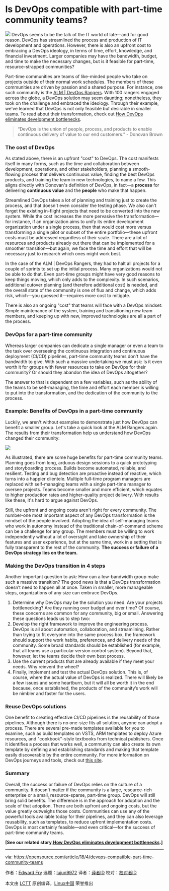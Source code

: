 Is DevOps compatible with part-time community teams?
======

![](https://opensource.com/sites/default/files/styles/image-full-size/public/lead-images/collab-team-pair-programming-code-keyboard.png?itok=kBeRTFL1)
DevOps seems to be the talk of the IT world of late—and for good reason. DevOps has streamlined the process and production of IT development and operations. However, there is also an upfront cost to embracing a DevOps ideology, in terms of time, effort, knowledge, and financial investment. Larger companies may have the bandwidth, budget, and time to make the necessary changes, but is it feasible for part-time, resource-strapped communities?

Part-time communities are teams of like-minded people who take on projects outside of their normal work schedules. The members of these communities are driven by passion and a shared purpose. For instance, one such community is the [ALM | DevOps Rangers][1]. With 100 rangers engaged across the globe, a DevOps solution may seem daunting; nonetheless, they took on the challenge and embraced the ideology. Through their example, we've learned that DevOps is not only feasible but desirable in smaller teams. To read about their transformation, check out [How DevOps eliminates development bottlenecks][2].

> “DevOps is the union of people, process, and products to enable continuous delivery of value to our end customers.” - Donovan Brown

### The cost of DevOps

As stated above, there is an upfront "cost" to DevOps. The cost manifests itself in many forms, such as the time and collaboration between development, operations, and other stakeholders, planning a smooth-flowing process that delivers continuous value, finding the best DevOps products, and training the team in new technologies, to name a few. This aligns directly with Donovan's definition of DevOps, in fact—a **process** for delivering **continuous value** and the **people** who make that happen.

Streamlined DevOps takes a lot of planning and training just to create the process, and that doesn't even consider the testing phase. We also can't forget the existing in-flight projects that need to be converted into the new system. While the cost increases the more pervasive the transformation—for instance, if an organization aims to unify its entire development organization under a single process, then that would cost more versus transforming a single pilot or subset of the entire portfolio—these upfront costs must be addressed regardless of their scale. There are a lot of resources and products already out there that can be implemented for a smoother transition—but again, we face the time and effort that will be necessary just to research which ones might work best.

In the case of the ALM | DevOps Rangers, they had to halt all projects for a couple of sprints to set up the initial process. Many organizations would not be able to do that. Even part-time groups might have very good reasons to keep things moving, which only adds to the complexity. In such scenarios, additional cutover planning (and therefore additional cost) is needed, and the overall state of the community is one of flux and change, which adds risk, which—you guessed it—requires more cost to mitigate.

There is also an ongoing "cost" that teams will face with a DevOps mindset: Simple maintenance of the system, training and transitioning new team members, and keeping up with new, improved technologies are all a part of the process.

### DevOps for a part-time community

Whereas larger companies can dedicate a single manager or even a team to the task over overseeing the continuous integration and continuous deployment (CI/CD) pipelines, part-time community teams don't have the bandwidth to give. With such a massive undertaking we must ask: Is it even worth it for groups with fewer resources to take on DevOps for their community? Or should they abandon the idea of DevOps altogether?

The answer to that is dependent on a few variables, such as the ability of the teams to be self-managing, the time and effort each member is willing to put into the transformation, and the dedication of the community to the process.

### Example: Benefits of DevOps in a part-time community

Luckily, we aren't without examples to demonstrate just how DevOps can benefit a smaller group. Let's take a quick look at the ALM Rangers again. The results from their transformation help us understand how DevOps changed their community:

![](https://opensource.com/sites/default/files/images/life-uploads/devops.png)

As illustrated, there are some huge benefits for part-time community teams. Planning goes from long, arduous design sessions to a quick prototyping and storyboarding process. Builds become automated, reliable, and resilient. Testing and bug detection are proactive instead of reactive, which turns into a happier clientele. Multiple full-time program managers are replaced with self-managing teams with a single part-time manager to oversee projects. Teams become smaller and more efficient, which equates to higher production rates and higher-quality project delivery. With results like these, it's hard to argue against DevOps.

Still, the upfront and ongoing costs aren't right for every community. The number-one most important aspect of any DevOps transformation is the mindset of the people involved. Adopting the idea of self-managing teams who work in autonomy instead of the traditional chain-of-command scheme can be a challenge for any group. The members must be willing to work independently without a lot of oversight and take ownership of their features and user experience, but at the same time, work in a setting that is fully transparent to the rest of the community. **The success or failure of a DevOps strategy lies on the team.**

### Making the DevOps transition in 4 steps

Another important question to ask: How can a low-bandwidth group make such a massive transition? The good news is that a DevOps transformation doesn’t need to happen all at once. Taken in smaller, more manageable steps, organizations of any size can embrace DevOps.

  1. Determine why DevOps may be the solution you need. Are your projects bottlenecking? Are they running over budget and over time? Of course, these concerns are common for any community, big or small. Answering these questions leads us to step two:
  2. Develop the right framework to improve the engineering process. DevOps is all about automation, collaboration, and streamlining. Rather than trying to fit everyone into the same process box, the framework should support the work habits, preferences, and delivery needs of the community. Some broad standards should be established (for example, that all teams use a particular version control system). Beyond that, however, let the teams decide their own best process.
  3. Use the current products that are already available if they meet your needs. Why reinvent the wheel?
  4. Finally, implement and test the actual DevOps solution. This is, of course, where the actual value of DevOps is realized. There will likely be a few issues and some heartburn, but it will all be worth it in the end because, once established, the products of the community’s work will be nimbler and faster for the users.



### Reuse DevOps solutions

One benefit to creating effective CI/CD pipelines is the reusability of those pipelines. Although there is no one-size fits all solution, anyone can adopt a process. There are several pre-made templates available for you to examine, such as build templates on VSTS, ARM templates to deploy Azure resources, and "cookbook"-style textbooks from technical publishers. Once it identifies a process that works well, a community can also create its own template by defining and establishing standards and making that template easily discoverable by the entire community. For more information on DevOps journeys and tools, check out [this site][3].

### Summary

Overall, the success or failure of DevOps relies on the culture of a community. It doesn't matter if the community is a large, resource-rich enterprise or a small, resource-sparse, part-time group. DevOps will still bring solid benefits. The difference is in the approach for adoption and the scale of that adoption. There are both upfront and ongoing costs, but the value greatly outweighs those costs. Communities can use any of the powerful tools available today for their pipelines, and they can also leverage reusability, such as templates, to reduce upfront implementation costs. DevOps is most certainly feasible—and even critical—for the success of part-time community teams.

**[See our related story,[How DevOps eliminates development bottlenecks][4].]**

--------------------------------------------------------------------------------

via: https://opensource.com/article/18/4/devops-compatible-part-time-community-teams

作者：[Edward Fry][a]
选题：[lujun9972](https://github.com/lujun9972)
译者：[译者ID](https://github.com/译者ID)
校对：[校对者ID](https://github.com/校对者ID)

本文由 [LCTT](https://github.com/LCTT/TranslateProject) 原创编译，[Linux中国](https://linux.cn/) 荣誉推出

[a]:https://opensource.com/users/edwardf
[1]:https://github.com/ALM-Rangers
[2]:https://opensource.com/article/17/11/devops-rangers-transformation
[3]:https://www.visualstudio.com/devops/
[4]:https://opensource.com/article/17/11/devops-rangers-transformation
